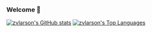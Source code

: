 ### Welcome 👋
[![zvlarson's GitHub stats](https://github-readme-stats.vercel.app/api?username=zvlarson&show_icons=true&theme=algolia)](https://github.com/zvlarson)
[![zvlarson's Top Languages](https://github-readme-stats.vercel.app/api/top-langs/?username=zvlarson&layout=compact&theme=algolia)](https://github.com/zvlarson)

<!-- **zvlarson/zvlarson** is a ✨ _special_ ✨ repository because its `README.md` (this file) appears on your GitHub profile. -->

<!-- Here are some ideas to get you started:

- 🔭 I’m currently working on ...
- 🌱 I’m currently learning ...
- 👯 I’m looking to collaborate on ...
- 🤔 I’m looking for help with ...
- 💬 Ask me about ...
- 📫 How to reach me: ...
- 😄 Pronouns: ...
- ⚡ Fun fact: ...
 -->
